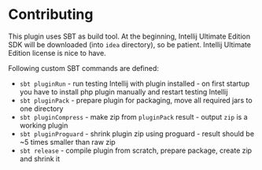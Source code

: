 # Contributing

This plugin uses SBT as build tool. At the beginning, Intellij Ultimate Edition SDK will be downloaded 
(into `idea` directory), so be patient. Intellij Ultimate Edition license is nice to have.

Following custom SBT commands are defined:

* `sbt pluginRun` - run testing Intellij with plugin installed - on first startup you have to install php plugin 
manually and restart testing Intellij
* `sbt pluginPack` - prepare plugin for packaging, move all required jars to one directory
* `sbt pluginCompress` - make zip from `pluginPack` result - output `zip` is a working plugin
* `sbt pluginProguard` - shrink plugin zip using proguard - result should be ~5 times smaller than raw zip
* `sbt release` - compile plugin from scratch, prepare package, create zip and shrink it

